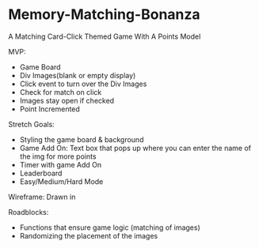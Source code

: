 # Memory-Matching-Bonanza
A Matching Card-Click Themed Game With A Points Model

MVP: 
- Game Board 
- Div Images(blank or empty display)
- Click event to turn over the Div Images
- Check for match on click
- Images stay open if checked
- Point Incremented


Stretch Goals:
- Styling the game board & background
- Game Add On: Text box that pops up where you can enter the name of the img for more points
- Timer with game Add On
- Leaderboard
- Easy/Medium/Hard Mode

Wireframe: 
 Drawn in
 
 
 Roadblocks:
 - Functions that ensure game logic (matching of images)
 - Randomizing the placement of the images